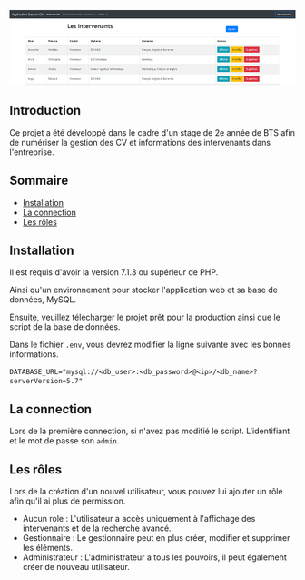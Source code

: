 <div align="center">
    <p>
        <img src="./github-images/interface.png" alt="interface" />
    </p>
</div>

## Introduction

Ce projet a été développé dans le cadre d'un stage de 2e année de BTS afin de numériser la gestion des CV et informations des intervenants dans l'entreprise.

## Sommaire

- [Installation](#installation)
- [La connection](#la-connection)
- [Les rôles](#les-rôles)

## Installation

Il est requis d'avoir la version 7.1.3 ou supérieur de PHP.

Ainsi qu'un environnement pour stocker l'application web et sa base de données, MySQL.

Ensuite, veuillez télécharger le projet prêt pour la production ainsi que le script de la base de données.

Dans le fichier `.env`, vous devrez modifier la ligne suivante avec les bonnes informations.
```
DATABASE_URL="mysql://<db_user>:<db_password>@<ip>/<db_name>?serverVersion=5.7"
````

## La connection

Lors de la première connection, si n'avez pas modifié le script.
L'identifiant et le mot de passe son `admin`.

## Les rôles

Lors de la création d'un nouvel utilisateur, vous pouvez lui ajouter un rôle afin qu'il ai plus de permission.

- Aucun role : L'utilisateur a accès uniquement à l'affichage des intervenants et de la recherche avancé.
- Gestionnaire : Le gestionnaire peut en plus créer, modifier et supprimer les éléments.
- Administrateur : L'administrateur a tous les pouvoirs, il peut également créer de nouveau utilisateur.
